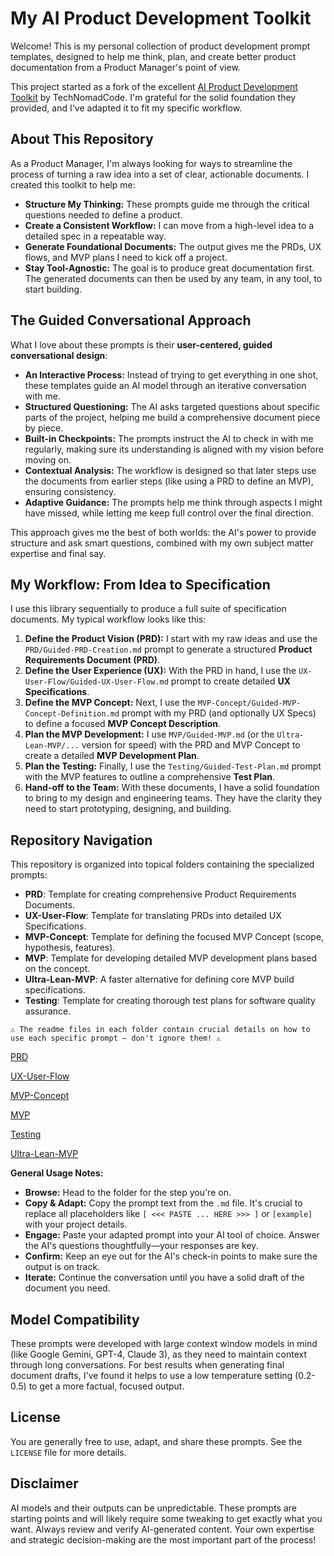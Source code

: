 # My AI Product Development Toolkit

Welcome! This is my personal collection of product development prompt templates, designed to help me think, plan, and create better product documentation from a Product Manager's point of view.

This project started as a fork of the excellent [AI Product Development Toolkit](https://github.com/TechNomadCode/AI-Prompt-Library) by TechNomadCode. I'm grateful for the solid foundation they provided, and I've adapted it to fit my specific workflow.

## About This Repository

As a Product Manager, I'm always looking for ways to streamline the process of turning a raw idea into a set of clear, actionable documents. I created this toolkit to help me:

*   **Structure My Thinking:** These prompts guide me through the critical questions needed to define a product.
*   **Create a Consistent Workflow:** I can move from a high-level idea to a detailed spec in a repeatable way.
*   **Generate Foundational Documents:** The output gives me the PRDs, UX flows, and MVP plans I need to kick off a project.
*   **Stay Tool-Agnostic:** The goal is to produce great documentation first. The generated documents can then be used by any team, in any tool, to start building.

## The Guided Conversational Approach

What I love about these prompts is their **user-centered, guided conversational design**:

*   **An Interactive Process:** Instead of trying to get everything in one shot, these templates guide an AI model through an iterative conversation with me.
*   **Structured Questioning:** The AI asks targeted questions about specific parts of the project, helping me build a comprehensive document piece by piece.
*   **Built-in Checkpoints:** The prompts instruct the AI to check in with me regularly, making sure its understanding is aligned with my vision before moving on.
*   **Contextual Analysis:** The workflow is designed so that later steps use the documents from earlier steps (like using a PRD to define an MVP), ensuring consistency.
*   **Adaptive Guidance:** The prompts help me think through aspects I might have missed, while letting me keep full control over the final direction.

This approach gives me the best of both worlds: the AI's power to provide structure and ask smart questions, combined with my own subject matter expertise and final say.

## My Workflow: From Idea to Specification

I use this library sequentially to produce a full suite of specification documents. My typical workflow looks like this:

1.  **Define the Product Vision (PRD):** I start with my raw ideas and use the `PRD/Guided-PRD-Creation.md` prompt to generate a structured **Product Requirements Document (PRD)**.
2.  **Define the User Experience (UX):** With the PRD in hand, I use the `UX-User-Flow/Guided-UX-User-Flow.md` prompt to create detailed **UX Specifications**.
3.  **Define the MVP Concept:** Next, I use the `MVP-Concept/Guided-MVP-Concept-Definition.md` prompt with my PRD (and optionally UX Specs) to define a focused **MVP Concept Description**.
4.  **Plan the MVP Development:** I use `MVP/Guided-MVP.md` (or the `Ultra-Lean-MVP/...` version for speed) with the PRD and MVP Concept to create a detailed **MVP Development Plan**.
5.  **Plan the Testing:** Finally, I use the `Testing/Guided-Test-Plan.md` prompt with the MVP features to outline a comprehensive **Test Plan**.
6.  **Hand-off to the Team:** With these documents, I have a solid foundation to bring to my design and engineering teams. They have the clarity they need to start prototyping, designing, and building.

## Repository Navigation

This repository is organized into topical folders containing the specialized prompts:

*   **PRD**: Template for creating comprehensive Product Requirements Documents.
*   **UX-User-Flow**: Template for translating PRDs into detailed UX Specifications.
*   **MVP-Concept**: Template for defining the focused MVP Concept (scope, hypothesis, features).
*   **MVP**: Template for developing detailed MVP development plans based on the concept.
*   **Ultra-Lean-MVP**: A faster alternative for defining core MVP build specifications.
*   **Testing**: Template for creating thorough test plans for software quality assurance.

```
⚠️ The readme files in each folder contain crucial details on how to use each specific prompt – don't ignore them! ⚠️
```

[PRD](PRD/README.md)

[UX-User-Flow](UX-User-Flow/README.md)

[MVP-Concept](MVP-Concept/README.md)

[MVP](MVP/README.md)

[Testing](Testing/README.md)

[Ultra-Lean-MVP](Ultra-Lean-MVP/README.md)

**General Usage Notes:**

*   **Browse:** Head to the folder for the step you're on.
*   **Copy & Adapt:** Copy the prompt text from the `.md` file. It's crucial to replace all placeholders like `[ <<< PASTE ... HERE >>> ]` or `[example]` with your project details.
*   **Engage:** Paste your adapted prompt into your AI tool of choice. Answer the AI's questions thoughtfully—your responses are key.
*   **Confirm:** Keep an eye out for the AI's check-in points to make sure the output is on track.
*   **Iterate:** Continue the conversation until you have a solid draft of the document you need.

## Model Compatibility

These prompts were developed with large context window models in mind (like Google Gemini, GPT-4, Claude 3), as they need to maintain context through long conversations. For best results when generating final document drafts, I've found it helps to use a low temperature setting (0.2-0.5) to get a more factual, focused output.

## License

You are generally free to use, adapt, and share these prompts. See the `LICENSE` file for more details.

## Disclaimer

AI models and their outputs can be unpredictable. These prompts are starting points and will likely require some tweaking to get exactly what you want. Always review and verify AI-generated content. Your own expertise and strategic decision-making are the most important part of the process!